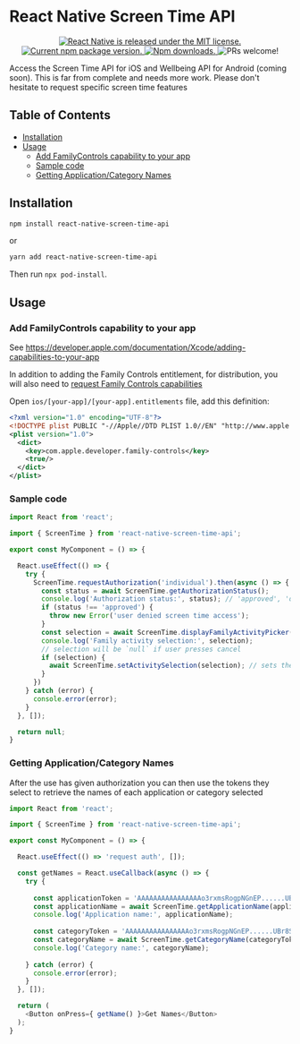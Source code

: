 # React Native Screen Time API <!-- omit in toc -->

<p align="center">
  <a href="https://github.com/facebook/react-native/blob/HEAD/LICENSE">
    <img src="https://img.shields.io/badge/license-MIT-blue.svg" alt="React Native is released under the MIT license." />
  </a>
  <a href="https://www.npmjs.org/package/react-native-screen-time-api">
    <img src="https://img.shields.io/npm/v/react-native-screen-time-api?color=brightgreen&label=npm%20package" alt="Current npm package version." />
  </a>
  <a href="https://www.npmjs.org/package/react-native-screen-time-api">
    <img src="https://img.shields.io/npm/dt/react-native-screen-time-api" alt="Npm downloads." />
  </a>
  <img src="https://img.shields.io/badge/PRs-welcome-brightgreen.svg" alt="PRs welcome!" />
</p>

Access the Screen Time API for iOS and Wellbeing API for Android (coming soon). This is far from complete and needs more work. Please don't hesitate to request specific screen time features

## Table of Contents <!-- omit in toc -->

- [Installation](#installation)
- [Usage](#usage)
  - [Add FamilyControls capability to your app](#add-familycontrols-capability-to-your-app)
  - [Sample code](#sample-code)
  - [Getting Application/Category Names](#getting-applicationcategory-names)

## Installation

```sh
npm install react-native-screen-time-api
```

or

```sh
yarn add react-native-screen-time-api
```

Then run `npx pod-install`.

## Usage

### Add FamilyControls capability to your app
See https://developer.apple.com/documentation/Xcode/adding-capabilities-to-your-app

In addition to adding the Family Controls entitlement, for distribution, you will also need to [request Family Controls capabilities](https://developer.apple.com/contact/request/family-controls-distribution)


Open `ios/[your-app]/[your-app].entitlements` file, add this definition:
```xml
<?xml version="1.0" encoding="UTF-8"?>
<!DOCTYPE plist PUBLIC "-//Apple//DTD PLIST 1.0//EN" "http://www.apple.com/DTDs/PropertyList-1.0.dtd">
<plist version="1.0">
  <dict>
    <key>com.apple.developer.family-controls</key>
    <true/>
  </dict>
</plist>
```

### Sample code
```typescript
import React from 'react';

import { ScreenTime } from 'react-native-screen-time-api';

export const MyComponent = () => {

  React.useEffect(() => {
    try {
      ScreenTime.requestAuthorization('individual').then(async () => {
        const status = await ScreenTime.getAuthorizationStatus();
        console.log('Authorization status:', status); // 'approved', 'denied', or 'notDetermined'
        if (status !== 'approved') {
          throw new Error('user denied screen time access');
        }
        const selection = await ScreenTime.displayFamilyActivityPicker();
        console.log('Family activity selection:', selection);
        // selection will be `null` if user presses cancel
        if (selection) {
          await ScreenTime.setActivitySelection(selection); // sets the shields
        }
      })
    } catch (error) {
      console.error(error);
    }
  }, []);

  return null;
}
```

### Getting Application/Category Names

After the use has given authorization you can then use the tokens they select to retrieve the names of each application or category selected

```typescript
import React from 'react';

import { ScreenTime } from 'react-native-screen-time-api';

export const MyComponent = () => {

  React.useEffect(() => 'request auth', []);

  const getNames = React.useCallback(async () => {
    try {
  
      const applicationToken = 'AAAAAAAAAAAAAAAAo3rxmsRogpNGnEP......UBr8SOGINQYN3mAXMOBCZzZ08uk92uvCcnVmkDaBo4Fps=';
      const applicationName = await ScreenTime.getApplicationName(applicationToken);
      console.log('Application name:', applicationName);
  
      const categoryToken = 'AAAAAAAAAAAAAAAAo3rxmsRogpNGnEP......UBr8SOGINQYN3mAXMOBCZzZ08uk92uvCcnVmkDaBo4Fps=';
      const categoryName = await ScreenTime.getCategoryName(categoryToken);
      console.log('Category name:', categoryName);
      
    } catch (error) {
      console.error(error);
    }
  }, []);

  return (
    <Button onPress={ getName() }>Get Names</Button>
  );
}
```
